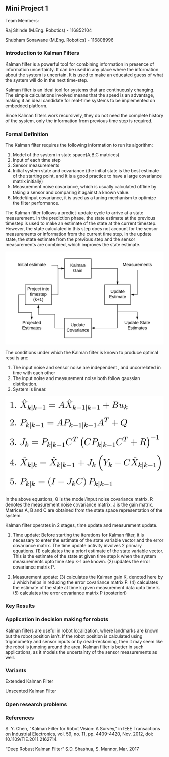 ## Mini Project 1

Team Members:

Raj Shinde (M.Eng. Robotics) - 116852104

Shubham Sonawane (M.Eng. Robotics) - 116808996

### Introduction to Kalman Filters

Kalman filter is a powerful tool for combining information in presence of information uncertainty. It can be used in any place where the information about the system is uncertain. It is used to make an educated guess of what the system will do in the next time-step.

Kalman filter is an ideal tool for systems that are continuously changing. The simple calculations involved means that the speed is an advantage, making it an ideal candidate for real-time systems to be implemented on embedded platform.  

Since Kalman filters work recursively, they do not need the complete history of the system, only the information from previous time step is required. 

### Formal Definition

The Kalman filter requires the following information to run its algorithm:

1.	Model of the system in state space(A,B,C matrices)
2.	Input of each time step
3.	Sensor measurements
4.	Initial system state and covariance (the initial state is the best estimate of the starting point, and it is a good practice to have a large covariance matrix initially)
5.	Measurement noise covariance, which is usually calculated offline by taking a sensor and comparing it against a known value. 
6.	Model/input covariance, it is used as a tuning mechanism to optimize the filter performance. 

The Kalman filter follows a predict-update cycle to arrive at a state measurement. In the prediction phase, the state estimate at the previous timestep is used to make an estimate of the state at the current timestep. However, the state calculated in this step does not account for the sensor measurements or information from the current time step. In the update state, the state estimate from the previous step and the sensor measurements are combined, which improves the state estimate. 

![BlockDiagram](img/BlockDiagram.png)

The conditions under which the Kalman filter is known to produce optimal results are:
1.	The input noise and sensor noise are independent , and uncorrelated in time with each other
2.	The input noise and measurement noise both follow gaussian distribution. 
3.	System is linear.

![Equations](img/equations.PNG)

In the above equations, Q is the model/input noise covariance matrix. R denotes the measurement noise covariance matrix. J is the gain matrix. Matrices A, B and C are 
obtained from the state space representation of the system. 

Kalman filter operates in 2 stages, time update and measurement update. 

1.	Time update: Before starting the iterations for Kalman filter, it is necessary to enter the estimate of the state variable vector and the error covariance matrix. The time update activity involves 2 primary equations. (1) calculates the a priori estimate of the state variable vector. This is the estimate of the state at given time step k when the system measurements upto time step k-1 are known. (2) updates the error covariance matrix P. 

2.	Measurement update: (3) calculates the Kalman gain K, denoted here by J which helps in reducing the error covariance matrix P. (4) calculates the estimate of the state at time k given measurement data upto time k. (5) calculates the error covariance matrix P (posteriori)

### Key Results

### Application in decision making for robots

Kalman filters are useful in robot localization, where landmarks are known but the robot position isn’t. If the robot position is calculated using trigonometry and sensor inputs or by dead-reckoning, then it may seem like the robot is jumping around the area. Kalman filter is better in such applications, as it models the uncertainty of the sensor measurements as well. 

### Variants

Extended Kalman Filter

Unscented Kalman Filter

### Open research problems

### References

S. Y. Chen, "Kalman Filter for Robot Vision: A Survey," in IEEE Transactions on Industrial Electronics, vol. 59, no. 11, pp. 4409-4420, Nov. 2012, doi: 10.1109/TIE.2011.2162714.

“Deep Robust Kalman Filter” S.D. Shashua, S. Mannor, Mar. 2017

